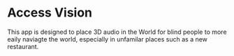# Access Vision

This app is designed to place 3D audio in the World for blind people to more eaily naviagte the world, especially in unfamilar places such as a new restaurant.    
